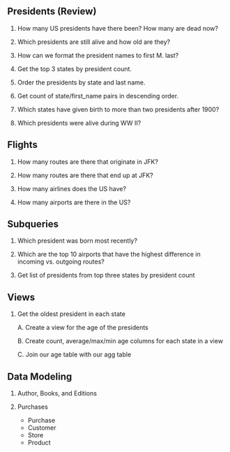 
## Presidents (Review)

1. How many US presidents have there been? How many are dead now?

2. Which presidents are still alive and how old are they?

3. How can we format the president names to first M. last?

4. Get the top 3 states by president count.

5. Order the presidents by state and last name.

6. Get count of state/first_name pairs in descending order.

7. Which states have given birth to more than two presidents after 1900?

8. Which presidents were alive during WW II?


## Flights

1. How many routes are there that originate in JFK?

2. How many routes are there that end up at JFK?

3. How many airlines does the US have?

4. How many airports are there in the US?


## Subqueries

1. Which president was born most recently?

2. Which are the top 10 airports that have the highest difference in incoming vs. outgoing routes?

3. Get list of presidents from top three states by president count


## Views

1. Get the oldest president in each state

    A. Create a view for the age of the presidents

    B. Create count, average/max/min age columns for each state in a view

    C. Join our age table with our agg table


## Data Modeling

1. Author, Books, and Editions

2. Purchases
    - Purchase
    - Customer
    - Store
    - Product
